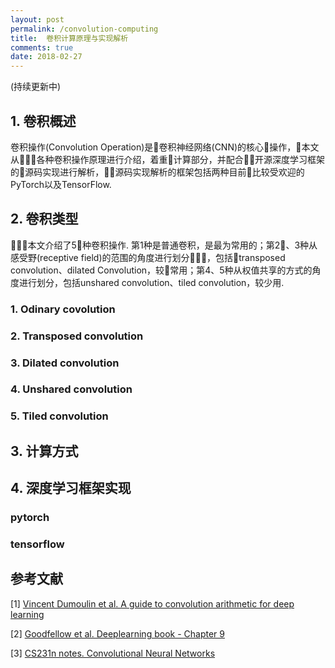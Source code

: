 ```yaml
---
layout: post
permalink: /convolution-computing
title:  卷积计算原理与实现解析
comments: true
date: 2018-02-27
---
```


 
(持续更新中)

## 1. 卷积概述
卷积操作(Convolution Operation)是卷积神经网络(CNN)的核心操作，本文从各种卷积操作原理进行介绍，着重计算部分，并配合开源深度学习框架的源码实现进行解析，源码实现解析的框架包括两种目前比较受欢迎的PyTorch以及TensorFlow.
## 2. 卷积类型
本文介绍了5种卷积操作. 第1种是普通卷积，是最为常用的；第2、3种从感受野(receptive field)的范围的角度进行划分，包括transposed convolution、dilated Convolution，较常用；第4、5种从权值共享的方式的角度进行划分，包括unshared convolution、tiled convolution，较少用.
### 1. Odinary covolution
### 2. Transposed convolution
### 3. Dilated convolution
### 4. Unshared convolution
### 5. Tiled convolution


## 3. 计算方式
## 4. 深度学习框架实现
### pytorch
### tensorflow

## 参考文献
[1] [Vincent Dumoulin et al. A guide to convolution arithmetic for deep learning](https://arxiv.org/pdf/1603.07285.pdf)

[2] [Goodfellow et al. Deeplearning book - Chapter 9](http://www.deeplearningbook.org/contents/convnets.html)

[3] [CS231n notes. Convolutional Neural Networks](http://cs231n.github.io/convolutional-networks/)